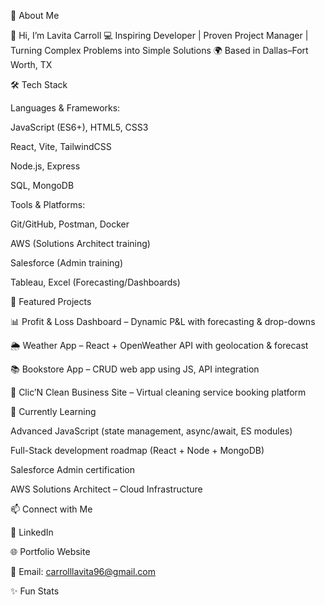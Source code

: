 💫 About Me

👋 Hi, I’m Lavita Carroll
💻 Inspiring Developer | Proven Project Manager | Turning Complex Problems into Simple Solutions
🌍 Based in Dallas–Fort Worth, TX

🛠 Tech Stack

Languages & Frameworks:

JavaScript (ES6+), HTML5, CSS3

React, Vite, TailwindCSS

Node.js, Express

SQL, MongoDB

Tools & Platforms:

Git/GitHub, Postman, Docker

AWS (Solutions Architect training)

Salesforce (Admin training)

Tableau, Excel (Forecasting/Dashboards)

🚀 Featured Projects

📊 Profit & Loss Dashboard
 – Dynamic P&L with forecasting & drop-downs

🌦 Weather App
 – React + OpenWeather API with geolocation & forecast

📚 Bookstore App
 – CRUD web app using JS, API integration

🧼 Clic’N Clean Business Site
 – Virtual cleaning service booking platform

🌱 Currently Learning

Advanced JavaScript (state management, async/await, ES modules)

Full-Stack development roadmap (React + Node + MongoDB)

Salesforce Admin certification

AWS Solutions Architect – Cloud Infrastructure

📫 Connect with Me

💼 LinkedIn

🌐 Portfolio Website

📧 Email: carrolllavita96@gmail.com

✨ Fun Stats
